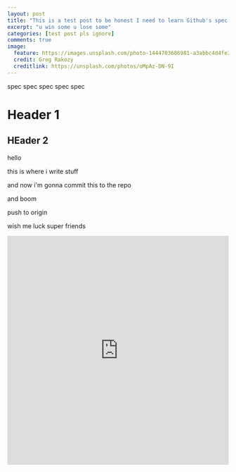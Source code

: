 ```yaml
---
layout: post
title: "This is a test post to be honest I need to learn Github's spec for Markdown and do it better"
excerpt: "u win some u lose some"
categories: [test post pls ignore]
comments: true
image:
  feature: https://images.unsplash.com/photo-1444703686981-a3abbc4d4fe3?crop=entropy&dpr=2&fit=crop&fm=jpg&h=475&ixjsv=2.1.0&ixlib=rb-0.3.5&q=50&w=1250
  credit: Greg Rakozy
  creditlink: https://unsplash.com/photos/oMpAz-DN-9I
---
```



spec spec spec spec spec

# Header 1

## HEader 2

hello

this is where i write stuff

and now i'm gonna commit this to the repo

and boom

push to origin

wish me luck super friends

<iframe width="100%" height="520" frameborder="0" src="https://bryan7ran.carto.com/builder/d0ce1b7e-602b-4de4-9dd2-e117e29c5cf8/embed" allowfullscreen webkitallowfullscreen mozallowfullscreen oallowfullscreen msallowfullscreen></iframe>

